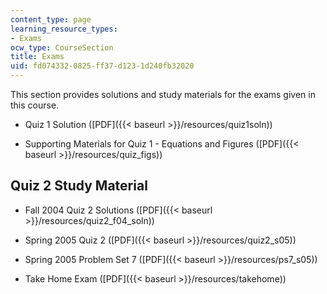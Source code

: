 ```yaml
---
content_type: page
learning_resource_types:
- Exams
ocw_type: CourseSection
title: Exams
uid: fd074332-0825-ff37-d123-1d240fb32020
---
```


This section provides solutions and study materials for the exams given in this course.

*   Quiz 1 Solution ([PDF]({{< baseurl >}}/resources/quiz1soln))
    
*   Supporting Materials for Quiz 1 - Equations and Figures ([PDF]({{< baseurl >}}/resources/quiz_figs))
    

Quiz 2 Study Material
---------------------

*   Fall 2004 Quiz 2 Solutions ([PDF]({{< baseurl >}}/resources/quiz2_f04_soln))
    
*   Spring 2005 Quiz 2 ([PDF]({{< baseurl >}}/resources/quiz2_s05))
    
*   Spring 2005 Problem Set 7 ([PDF]({{< baseurl >}}/resources/ps7_s05))
    
*   Take Home Exam ([PDF]({{< baseurl >}}/resources/takehome))